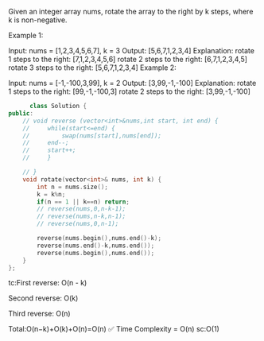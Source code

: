 Given an integer array nums, rotate the array to the right by k steps, where k is non-negative.

 

Example 1:

Input: nums = [1,2,3,4,5,6,7], k = 3
Output: [5,6,7,1,2,3,4]
Explanation:
rotate 1 steps to the right: [7,1,2,3,4,5,6]
rotate 2 steps to the right: [6,7,1,2,3,4,5]
rotate 3 steps to the right: [5,6,7,1,2,3,4]
Example 2:

Input: nums = [-1,-100,3,99], k = 2
Output: [3,99,-1,-100]
Explanation: 
rotate 1 steps to the right: [99,-1,-100,3]
rotate 2 steps to the right: [3,99,-1,-100]


```cpp
      class Solution {
public:
    // void reverse (vector<int>&nums,int start, int end) {
    //     while(start<=end) {
    //         swap(nums[start],nums[end]);
    //     end--;
    //     start++;
    //     }

    // }
    void rotate(vector<int>& nums, int k) {
        int n = nums.size();
        k = k%n;
        if(n == 1 || k==n) return;
        // reverse(nums,0,n-k-1);
        // reverse(nums,n-k,n-1);
        // reverse(nums,0,n-1);

        reverse(nums.begin(),nums.end()-k);
        reverse(nums.end()-k,nums.end());
        reverse(nums.begin(),nums.end());
    }
};

```

tc:First reverse: O(n - k)

Second reverse: O(k)

Third reverse: O(n)

Total:O(n−k)+O(k)+O(n)=O(n)
✅ Time Complexity = O(n)
sc:O(1)